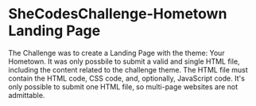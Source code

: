 # SheCodesChallenge-Hometown Landing Page

The Challenge was to create a Landing Page with the theme: Your Hometown.
It was only possbile to submit a valid and single HTML file, including the content related to the challenge theme. 
The HTML file must contain the HTML code, CSS code, and, optionally, JavaScript code. 
It's only possible to submit one HTML file, so multi-page websites are not admittable.
